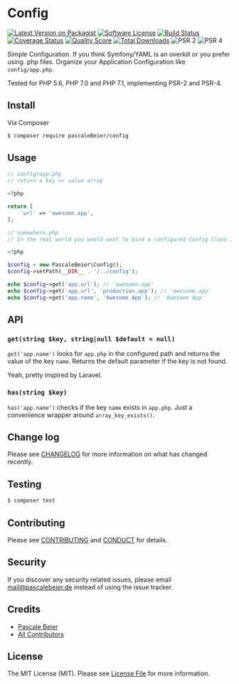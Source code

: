 # Config

[![Latest Version on Packagist][ico-version]][link-packagist]
[![Software License][ico-license]](LICENSE.md)
[![Build Status][ico-travis]][link-travis]
[![Coverage Status][ico-scrutinizer]][link-scrutinizer]
[![Quality Score][ico-code-quality]][link-code-quality]
[![Total Downloads][ico-downloads]][link-downloads]
![PSR 2][ico-psr2]
![PSR 4][ico-psr4]

Simple Configuration. If you think Symfony/YAML is an overkill or you prefer using .php files. 
Organize your Application Configuration like `config/app.php`.

Tested for PHP 5.6, PHP 7.0 and PHP 7.1, implementing PSR-2 and PSR-4.

## Install

Via Composer

``` bash
$ composer require pascaleBeier/config
```

## Usage

``` php
// config/app.php
// return a key => value array

<?php

return [
    'url' => 'awesome.app',
];

```

``` php
// somewhere.php
// In the real world you would want to bind a configured Config Class Instance to your container or singleton

<?php

$config = new PascaleBeier\Config();
$config->setPath(__DIR__ . '/../config');

echo $config->get('app.url'); // 'awesome.app'
echo $config->get('app.url', 'production.app'); // 'awesome.app'
echo $config->get('app.name', 'Awesome App'); // 'Awesome App'

```

## API

### `get(string $key, string|null $default = null)`

`get('app.name')` looks for `app.php` in the configured path and returns the value of the key `name`.
Returns the default parameter if the key is not found.

Yeah, pretty inspired by Laravel.

### `has(string $key)`

`has('app.name')` checks if the key `name` exists in `app.php`. Just a convenience wrapper around `array_key_exists()`.

## Change log

Please see [CHANGELOG](CHANGELOG.md) for more information on what has changed recently.

## Testing

``` bash
$ composer test
```

## Contributing

Please see [CONTRIBUTING](CONTRIBUTING.md) and [CONDUCT](CONDUCT.md) for details.

## Security

If you discover any security related issues, please email mail@pascalebeier.de instead of using the issue tracker.

## Credits

- [Pascale Beier][link-author]
- [All Contributors][link-contributors]

## License

The MIT License (MIT). Please see [License File](LICENSE.md) for more information.

[ico-version]: https://img.shields.io/packagist/v/PascaleBeier/Config.svg?style=flat-square
[ico-license]: https://img.shields.io/badge/license-MIT-brightgreen.svg?style=flat-square
[ico-travis]: https://img.shields.io/travis/PascaleBeier/Config/master.svg?style=flat-square
[ico-scrutinizer]: https://scrutinizer-ci.com/g/PascaleBeier/Config/badges/coverage.png?b=master
[ico-code-quality]: https://img.shields.io/scrutinizer/g/PascaleBeier/Config.svg?style=flat-square
[ico-downloads]: https://img.shields.io/packagist/dt/PascaleBeier/Config.svg?style=flat-square
[ico-psr2]: https://img.shields.io/badge/psr-2-brightgreen.svg
[ico-psr4]: https://img.shields.io/badge/psr-4-brightgreen.svg

[link-packagist]: https://packagist.org/packages/PascaleBeier/Config
[link-travis]: https://travis-ci.org/PascaleBeier/Config
[link-scrutinizer]: https://scrutinizer-ci.com/g/PascaleBeier/Config/code-structure
[link-code-quality]: https://scrutinizer-ci.com/g/PascaleBeier/Config
[link-downloads]: https://packagist.org/packages/PascaleBeier/Config
[link-author]: https://github.com/PascaleBeier
[link-contributors]: ../../contributors
